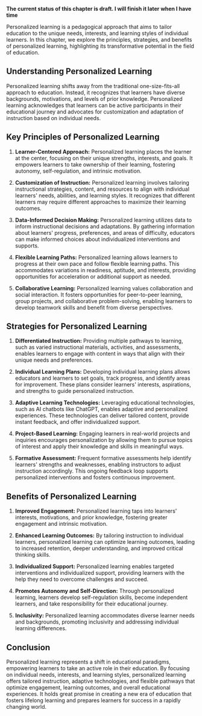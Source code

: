 **The current status of this chapter is draft. I will finish it later when I have time**

Personalized learning is a pedagogical approach that aims to tailor education to the unique needs, interests, and learning styles of individual learners. In this chapter, we explore the principles, strategies, and benefits of personalized learning, highlighting its transformative potential in the field of education.

Understanding Personalized Learning
-----------------------------------

Personalized learning shifts away from the traditional one-size-fits-all approach to education. Instead, it recognizes that learners have diverse backgrounds, motivations, and levels of prior knowledge. Personalized learning acknowledges that learners can be active participants in their educational journey and advocates for customization and adaptation of instruction based on individual needs.

Key Principles of Personalized Learning
---------------------------------------

1. **Learner-Centered Approach:** Personalized learning places the learner at the center, focusing on their unique strengths, interests, and goals. It empowers learners to take ownership of their learning, fostering autonomy, self-regulation, and intrinsic motivation.

2. **Customization of Instruction:** Personalized learning involves tailoring instructional strategies, content, and resources to align with individual learners' needs, abilities, and learning styles. It recognizes that different learners may require different approaches to maximize their learning outcomes.

3. **Data-Informed Decision Making:** Personalized learning utilizes data to inform instructional decisions and adaptations. By gathering information about learners' progress, preferences, and areas of difficulty, educators can make informed choices about individualized interventions and supports.

4. **Flexible Learning Paths:** Personalized learning allows learners to progress at their own pace and follow flexible learning paths. This accommodates variations in readiness, aptitude, and interests, providing opportunities for acceleration or additional support as needed.

5. **Collaborative Learning:** Personalized learning values collaboration and social interaction. It fosters opportunities for peer-to-peer learning, group projects, and collaborative problem-solving, enabling learners to develop teamwork skills and benefit from diverse perspectives.

Strategies for Personalized Learning
------------------------------------

1. **Differentiated Instruction:** Providing multiple pathways to learning, such as varied instructional materials, activities, and assessments, enables learners to engage with content in ways that align with their unique needs and preferences.

2. **Individual Learning Plans:** Developing individual learning plans allows educators and learners to set goals, track progress, and identify areas for improvement. These plans consider learners' interests, aspirations, and strengths to guide personalized instruction.

3. **Adaptive Learning Technologies:** Leveraging educational technologies, such as AI chatbots like ChatGPT, enables adaptive and personalized experiences. These technologies can deliver tailored content, provide instant feedback, and offer individualized support.

4. **Project-Based Learning:** Engaging learners in real-world projects and inquiries encourages personalization by allowing them to pursue topics of interest and apply their knowledge and skills in meaningful ways.

5. **Formative Assessment:** Frequent formative assessments help identify learners' strengths and weaknesses, enabling instructors to adjust instruction accordingly. This ongoing feedback loop supports personalized interventions and fosters continuous improvement.

Benefits of Personalized Learning
---------------------------------

1. **Improved Engagement:** Personalized learning taps into learners' interests, motivations, and prior knowledge, fostering greater engagement and intrinsic motivation.

2. **Enhanced Learning Outcomes:** By tailoring instruction to individual learners, personalized learning can optimize learning outcomes, leading to increased retention, deeper understanding, and improved critical thinking skills.

3. **Individualized Support:** Personalized learning enables targeted interventions and individualized support, providing learners with the help they need to overcome challenges and succeed.

4. **Promotes Autonomy and Self-Direction:** Through personalized learning, learners develop self-regulation skills, become independent learners, and take responsibility for their educational journey.

5. **Inclusivity:** Personalized learning accommodates diverse learner needs and backgrounds, promoting inclusivity and addressing individual learning differences.

Conclusion
----------

Personalized learning represents a shift in educational paradigms, empowering learners to take an active role in their education. By focusing on individual needs, interests, and learning styles, personalized learning offers tailored instruction, adaptive technologies, and flexible pathways that optimize engagement, learning outcomes, and overall educational experiences. It holds great promise in creating a new era of education that fosters lifelong learning and prepares learners for success in a rapidly changing world.
